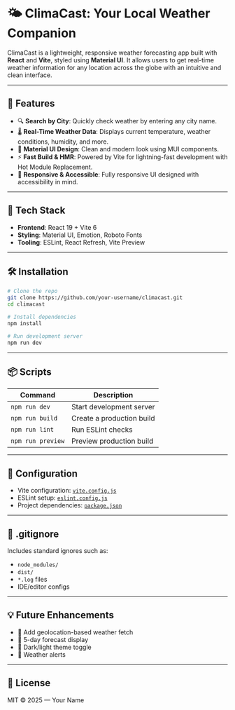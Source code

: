 # 🌤️ ClimaCast: Your Local Weather Companion

ClimaCast is a lightweight, responsive weather forecasting app built with **React** and **Vite**, styled using **Material UI**. It allows users to get real-time weather information for any location across the globe with an intuitive and clean interface.

---

## 🚀 Features

- 🔍 **Search by City**: Quickly check weather by entering any city name.
- 🌡️ **Real-Time Weather Data**: Displays current temperature, weather conditions, humidity, and more.
- 🎨 **Material UI Design**: Clean and modern look using MUI components.
- ⚡ **Fast Build & HMR**: Powered by Vite for lightning-fast development with Hot Module Replacement.
- 🧠 **Responsive & Accessible**: Fully responsive UI designed with accessibility in mind.

---

## 📁 Tech Stack

- **Frontend**: React 19 + Vite 6
- **Styling**: Material UI, Emotion, Roboto Fonts
- **Tooling**: ESLint, React Refresh, Vite Preview

---

## 🛠️ Installation

```bash
# Clone the repo
git clone https://github.com/your-username/climacast.git
cd climacast

# Install dependencies
npm install

# Run development server
npm run dev
```

---

## 📦 Scripts

| Command         | Description                     |
|----------------|---------------------------------|
| `npm run dev`  | Start development server        |
| `npm run build`| Create a production build       |
| `npm run lint` | Run ESLint checks               |
| `npm run preview` | Preview production build     |

---

## 🔧 Configuration

- Vite configuration: [`vite.config.js`](vite.config.js)
- ESLint setup: [`eslint.config.js`](eslint.config.js)
- Project dependencies: [`package.json`](package.json)

---

## 🧹 .gitignore

Includes standard ignores such as:
- `node_modules/`
- `dist/`
- `*.log` files
- IDE/editor configs

---

## 💡 Future Enhancements

- 📍 Add geolocation-based weather fetch
- 📅 5-day forecast display
- 🌙 Dark/light theme toggle
- 🔔 Weather alerts

---

## 📄 License

MIT © 2025 — Your Name
